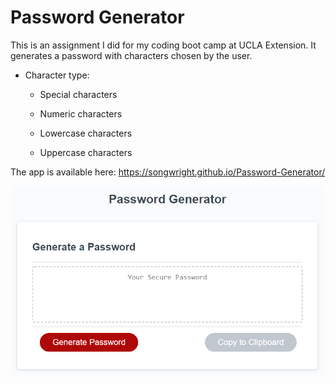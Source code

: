 # Password Generator

This is an assignment I did for my coding boot camp at UCLA Extension. It generates a password with characters chosen by the user.

* Character type:

  * Special characters

  * Numeric characters

  * Lowercase characters

  * Uppercase characters

The app is available here: https://songwright.github.io/Password-Generator/

![password generator demo](./Assets/03-JavaScript-homework-demo.png)